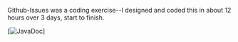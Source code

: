 Github-Issues was a coding exercise--I designed and coded this in about 12 hours over 3 days, start to finish. 



 [![JavaDoc](http://tarantulatechnology.com/github-issues/javadoc/)]
 

